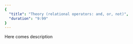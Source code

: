 ```yaml
---
{
  "title": "Theory (relational operators: and, or, not)",
  "duration": "9:99"
}
---
```


Here comes description
